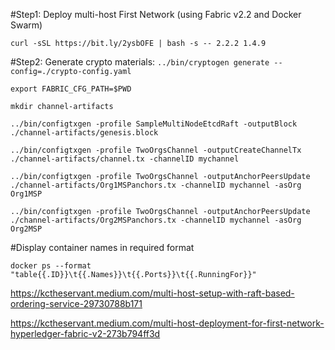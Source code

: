 #Step1: Deploy multi-host First Network (using Fabric v2.2 and Docker Swarm)

`curl -sSL https://bit.ly/2ysbOFE | bash -s -- 2.2.2 1.4.9`

#Step2: Generate crypto materials:
`../bin/cryptogen generate --config=./crypto-config.yaml`

`export FABRIC_CFG_PATH=$PWD`

`mkdir channel-artifacts`

`../bin/configtxgen -profile SampleMultiNodeEtcdRaft -outputBlock ./channel-artifacts/genesis.block`

`../bin/configtxgen -profile TwoOrgsChannel -outputCreateChannelTx ./channel-artifacts/channel.tx -channelID mychannel`

`../bin/configtxgen -profile TwoOrgsChannel -outputAnchorPeersUpdate ./channel-artifacts/Org1MSPanchors.tx -channelID mychannel -asOrg Org1MSP`

`../bin/configtxgen -profile TwoOrgsChannel -outputAnchorPeersUpdate ./channel-artifacts/Org2MSPanchors.tx -channelID mychannel -asOrg Org2MSP`

#Display container names in required format

`docker ps --format "table{{.ID}}\t{{.Names}}\t{{.Ports}}\t{{.RunningFor}}"`

https://kctheservant.medium.com/multi-host-setup-with-raft-based-ordering-service-29730788b171

https://kctheservant.medium.com/multi-host-deployment-for-first-network-hyperledger-fabric-v2-273b794ff3d

